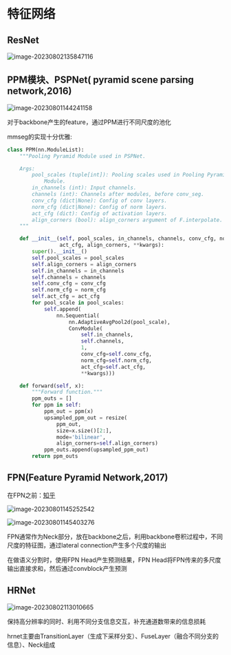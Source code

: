 # 特征网络

## ResNet

![image-20230802135847116](/home/yeep/project/py/DL-master/BasicDL/assets/image-20230802135847116.png)

## PPM模块、PSPNet( pyramid scene parsing network,2016)

![image-20230801144241158](/home/yeep/project/py/DL-master/BasicDL/assets/image-20230801144241158.png)

对于backbone产生的feature，通过PPM进行不同尺度的池化

mmseg的实现十分优雅:

```python
class PPM(nn.ModuleList):
    """Pooling Pyramid Module used in PSPNet.

    Args:
        pool_scales (tuple[int]): Pooling scales used in Pooling Pyramid
            Module.
        in_channels (int): Input channels.
        channels (int): Channels after modules, before conv_seg.
        conv_cfg (dict|None): Config of conv layers.
        norm_cfg (dict|None): Config of norm layers.
        act_cfg (dict): Config of activation layers.
        align_corners (bool): align_corners argument of F.interpolate.
    """

    def __init__(self, pool_scales, in_channels, channels, conv_cfg, norm_cfg,
                 act_cfg, align_corners, **kwargs):
        super().__init__()
        self.pool_scales = pool_scales
        self.align_corners = align_corners
        self.in_channels = in_channels
        self.channels = channels
        self.conv_cfg = conv_cfg
        self.norm_cfg = norm_cfg
        self.act_cfg = act_cfg
        for pool_scale in pool_scales:
            self.append(
                nn.Sequential(
                    nn.AdaptiveAvgPool2d(pool_scale),
                    ConvModule(
                        self.in_channels,
                        self.channels,
                        1,
                        conv_cfg=self.conv_cfg,
                        norm_cfg=self.norm_cfg,
                        act_cfg=self.act_cfg,
                        **kwargs)))

    def forward(self, x):
        """Forward function."""
        ppm_outs = []
        for ppm in self:
            ppm_out = ppm(x)
            upsampled_ppm_out = resize(
                ppm_out,
                size=x.size()[2:],
                mode='bilinear',
                align_corners=self.align_corners)
            ppm_outs.append(upsampled_ppm_out)
        return ppm_outs

```

## FPN(Feature Pyramid Network,2017)

在FPN之前：[知乎](https://zhuanlan.zhihu.com/p/335333233)

![image-20230801145252542](/home/yeep/project/py/DL-master/BasicDL/assets/image-20230801145252542.png)

![image-20230801145403276](/home/yeep/project/py/DL-master/BasicDL/assets/image-20230801145403276.png)

FPN通常作为Neck部分，放在backbone之后，利用backbone卷积过程中，不同尺度的特征图，通过lateral connection产生多个尺度的输出

在做语义分割时，使用FPN Head产生预测结果，FPN Head将FPN传来的多尺度输出直接求和，然后通过convblock产生预测

## HRNet

![image-20230802113010665](/home/yeep/project/py/DL-master/BasicDL/assets/image-20230802113010665.png)

保持高分辨率的同时、利用不同分支信息交互，补充通道数带来的信息损耗

hrnet主要由TransitionLayer（生成下采样分支）、FuseLayer（融合不同分支的信息）、Neck组成





